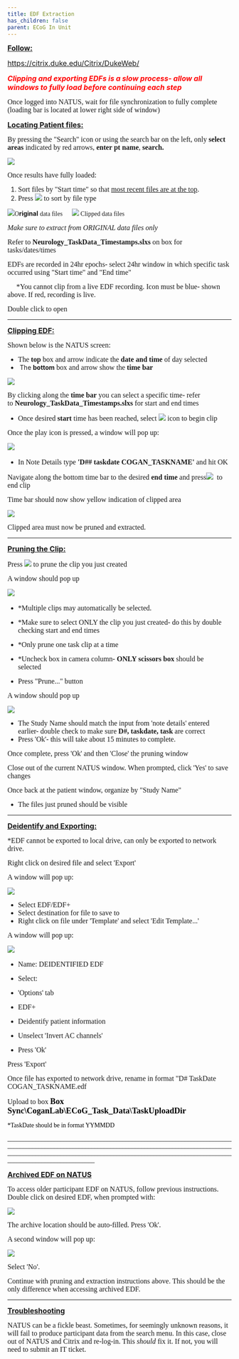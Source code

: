 ```yaml
---
title: EDF Extraction
has_children: false
parent: ECoG In Unit
---
```

<span style="text-decoration:underline;"><span style="font-size:115%;">**Follow:**</span></span>

[<span style="font-size:115%;">https://citrix.duke.edu/Citrix/DukeWeb/</span>](https://citrix.duke.edu/Citrix/DukeWeb/)

<span style="font-size:115%;color:#ff0000;">***Clipping and exporting EDFs is a slow process- allow all windows to fully load before continuing each step***</span>

<span style="font-size:115%;"><span style="font-family:'Times New Roman';">Once logged into NATUS, wait for file </span><span style="font-family:'Times New Roman';">synchronization to fully complete (loading bar is located at lower right side of window)</span></span>

<span style="text-decoration:underline;"><span style="font-size:115%;">**Locating Patient files**</span><span style="font-size:115%;">**:**</span></span>

<span style="font-family:'Times New Roman';font-size:115%;">By pressing the "Search" icon or using the search bar on the left, only **select areas** indicated by red arrows, **enter pt name**, **search.**</span>

![](tempsnip.png)

<span style="font-family:'Times New Roman';font-size:115%;">Once results have fully loaded:</span>

1.  <span style="font-family:'Times New Roman';font-size:115%;">Sort files by "Start time" so that <span style="text-decoration:underline;">most recent files are at the top</span>.</span>
2.  <span style="font-family:'Times New Roman';font-size:115%;">Press ![](folder.JPG) to sort by file type </span>

<span style="font-family:'Times New Roman';">![](ODF.JPG)O</span>**riginal** <span style="font-family:'Times New Roman';">data files      ![](cut%20data%20files.JPG)</span><span style="font-family:'Times New Roman';"> Clipped data files   </span>

<span style="font-family:'Times New Roman';font-size:115%;">*Make sure to extract from ORIGINAL data files only*</span>

<span style="font-family:'Times New Roman';font-size:115%;">Refer to **Neurology_TaskData_Timestamps.slxs** on box for tasks/dates/times </span>

<span style="font-family:'Times New Roman';font-size:115%;">EDFs are recorded in 24hr epochs- select 24hr window in which specific task occurred using "Start time" and "End time"</span>

<span style="font-family:'Times New Roman';font-size:115%;">     *You cannot clip from a live EDF recording. Icon must be blue- shown above. If red, recording is live. </span>

<span style="font-family:'Times New Roman';font-size:115%;">Double click to open</span>

_____________________________________________________________________________________________________________________________________________________________________________________________________________________________________________________________________________________________________

<span style="text-decoration:underline;"><span style="font-size:115%;">**Clipping EDF:**</span></span>

<span style="font-size:115%;"><span style="font-family:'Times New Roman';">Shown below is the NATUS screen:</span></span>

*   <span style="font-size:115%;"><span style="font-family:'Times New Roman';">The **top** box and arrow indicate the **date and time** of day selected</span></span>
*   <span style="font-size:115%;"><span style="font-family:'Times New Roman';"> </span></span>The **bottom** <span style="font-family:'Times New Roman';font-size:115%;">box and arrow show the **time bar**</span>

<span style="font-family:'Times New Roman';font-size:115%;"></span>

![](NATUS%20screen.JPG)

<span style="font-family:'Times New Roman';font-size:115%;">By clicking along the **time bar** you can select a specific time- refer to **Neurology_TaskData_Timestamps.slxs** for start and end times</span>

*   <span style="font-family:'Times New Roman';font-size:115%;">Once desired **start** time has been reached, select ![](start.JPG) icon to begin clip</span>

<span style="font-family:'Times New Roman';font-size:115%;">Once the play icon is pressed, a window will pop up:</span>

<span style="font-family:'Times New Roman';font-size:115%;">![](clip%201.JPG) </span>

*   <span style="font-family:'Times New Roman';font-size:115%;">In Note Details type **'D## taskdate COGAN_TASKNAME'** and hit OK</span>

<span style="font-family:'Times New Roman';font-size:115%;">Navigate along the bottom time bar to the desired **end time** and press![](end.JPG)  to end clip</span>

<span style="font-family:'Times New Roman';font-size:115%;">Time bar should now show yellow indication of clipped area</span>

![](time%20bar.JPG)

<span style="font-family:'Times New Roman';font-size:115%;">Clipped area must now be pruned and extracted.</span>

_____________________________________________________________________________________________________________________________________________________________________________________________________________________________________________________________________________________________________

<span style="text-decoration:underline;">**<span style="font-size:115%;">Pruning the Clip:</span>**</span>

<span style="font-family:'Times New Roman';font-size:115%;">Press ![](prune%20tool.JPG) to prune the clip you just created</span>

<span style="font-size:115%;font-family:'Times New Roman';">A window should pop up</span>

<span style="font-size:115%;">![](prune%20window.JPG) </span>

*   <span style="font-size:115%;font-family:'Times New Roman';">*Multiple clips may automatically be selected. </span>
*   <span style="font-family:'Times New Roman';font-size:115%;">*Make sure to select ONLY the clip you just created- do this by double checking start and end times</span>
*   <span style="font-family:'Times New Roman';font-size:115%;">*Only prune one task clip at a time</span>
*   <span style="font-family:'Times New Roman';font-size:115%;">*Uncheck box in camera column- **ONLY scissors box** should be selected  </span>

*   <span style="font-family:'Times New Roman';font-size:115%;">Press "Prune..." button</span>

<span style="font-family:'Times New Roman';font-size:115%;">A window should pop up</span>

![](prune%2022.JPG)

*   <span style="font-size:115%;font-family:'Times New Roman';">The Study Name should match the input from 'note details' entered earlier- double check to make sure **D#, taskdate, task** are correct</span>
*   <span style="font-size:115%;font-family:'Times New Roman';">Press 'Ok'- this will take about 15 minutes to complete.</span>

<span style="font-size:115%;font-family:'Times New Roman';">Once complete, press 'Ok' and then 'Close' the pruning window</span>

<span style="font-family:'Times New Roman';font-size:115%;">Close out of the current NATUS window.</span>
<span style="font-family:'Times New Roman';font-size:115%;">When prompted, click 'Yes' to save changes</span>

<span style="font-family:'Times New Roman';font-size:115%;">Once back at the patient window, organize by "Study Name"</span>

*   <span style="font-family:'Times New Roman';font-size:115%;">The files just pruned should be visible    </span>

_____________________________________________________________________________________________________________________________________________________________________________________________________________________________________________________________________________________________________

<span style="text-decoration:underline;"><span style="font-size:115%;">**Deidentify and Exporting:**</span></span>

<span style="font-family:'Times New Roman';font-size:115%;">*EDF cannot be exported to local drive, can only be exported to network drive.</span>

<span style="font-family:'Times New Roman';font-size:115%;">Right click on desired file and select 'Export'</span>

<span style="font-family:'Times New Roman';font-size:115%;">A window will pop up:</span>

<span style="font-family:'Times New Roman';font-size:115%;">![](edf%20export%2011.jpg)
</span>

*   <span style="font-family:'Times New Roman';font-size:115%;">Select EDF/EDF+</span>
*   <span style="font-family:'Times New Roman';font-size:115%;">Select destination for file to save to </span>
*   <span style="font-family:'Times New Roman';font-size:115%;">Right click on file under 'Template' and select 'Edit Template...'</span>

<span style="font-family:'Times New Roman';font-size:115%;">A window will pop up:</span>

![](edf%20edit%20options.jpg) 

*   <span style="font-family:'Times New Roman';font-size:115%;">Name: DEIDENTIFIED EDF </span>
*   <span style="font-family:'Times New Roman';font-size:115%;">Select:</span>

*   <span style="font-family:'Times New Roman';font-size:115%;">'Options' tab</span>
*   <span style="font-family:'Times New Roman';font-size:115%;">EDF+</span>
*   <span style="font-family:'Times New Roman';font-size:115%;">Deidentify patient information    </span>

*   <span style="font-family:'Times New Roman';font-size:115%;">Unselect 'Invert AC channels' </span>
*   <span style="font-family:'Times New Roman';font-size:115%;">Press 'Ok' </span>

<span style="font-family:'Times New Roman';font-size:115%;">Press 'Export' </span>

<span style="font-family:'Times New Roman';font-size:115%;">Once file has exported to network drive, rename in format "D# TaskDate COGAN_TASKNAME.edf</span>

<span style="font-family:'Times New Roman';font-size:115%;">Upload to box **<span style="color:#000000;font-family:'Times New Roman';font-size:115%;">Box Sync\CoganLab\ECoG_Task_Data\TaskUploadDir </span>**</span>

<span style="color:#000000;font-family:'Times New Roman';">*TaskDate should be in format YYMMDD</span>

<span style="color:#000000;font-family:'Times New Roman';">____________________________________________________________________________________________________________________________________________________________________________________________________________________________________________________</span>

**<span style="text-decoration:underline;"><span style="font-size:115%;">Archived EDF on NATUS</span></span>**

<span style="font-family:'Times New Roman';font-size:115%;">To access older participant EDF on NATUS, follow previous instructions. Double click on desired EDF, when prompted with: </span>

<span style="font-family:'Times New Roman';font-size:115%;">![](archive%20step%201.PNG)
</span>

<span style="font-family:'Times New Roman';font-size:115%;">The archive location should be auto-filled. Press 'Ok'.</span>

<span style="font-family:'Times New Roman';font-size:115%;">A second window will pop up:</span>

<span style="font-family:'Times New Roman';font-size:115%;">![](archive%20step%202.PNG)
</span>

<span style="font-family:'Times New Roman';font-size:115%;">Select 'No'.</span>

<span style="font-size:115%;font-family:'Times New Roman';">Continue with pruning and extraction instructions above. This should be the only difference when accessing archived EDF. </span>

________________________________________________________________________________________________________________________________________________________________________________________________________________________________________________________________________________________________

**<span style="text-decoration:underline;"><span style="font-size:115%;">Troubleshooting</span></span>**

<span style="font-size:115%;"><span style="font-family:mceinline;">NATUS can be a fickle beast. Sometimes, for seemingly unknown reasons, it will fail to produce participant data from the search menu. In this case, close out of NATUS and Citrix and re-log-in. This *should* fix it. If not, you will need to submit an IT ticket.</span></span>

<span style="font-family:'Times New Roman';font-size:115%;"> </span>

<span style="font-family:'Times New Roman';font-size:115%;"> </span>